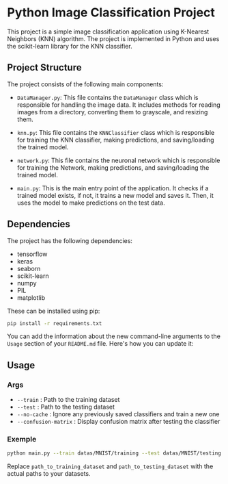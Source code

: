 # Python Image Classification Project

This project is a simple image classification application using K-Nearest Neighbors (KNN) algorithm. The project is implemented in Python and uses the scikit-learn library for the KNN classifier.

## Project Structure

The project consists of the following main components:

- `DataManager.py`: This file contains the `DataManager` class which is responsible for handling the image data. It includes methods for reading images from a directory, converting them to grayscale, and resizing them.

- `knn.py`: This file contains the `KNNClassifier` class which is responsible for training the KNN classifier, making predictions, and saving/loading the trained model.

- `network.py`: This file contains the neuronal network which is responsible for training the Network, making predictions, and saving/loading the trained model.

- `main.py`: This is the main entry point of the application. It checks if a trained model exists, if not, it trains a new model and saves it. Then, it uses the model to make predictions on the test data.

## Dependencies

The project has the following dependencies:

- tensorflow
- keras
- seaborn
- scikit-learn
- numpy
- PIL
- matplotlib

These can be installed using pip:

```bash
pip install -r requirements.txt
```

You can add the information about the new command-line arguments to the `Usage` section of your `README.md` file. Here's how you can update it:

## Usage

### Args

- `--train` : Path to the training dataset
- `--test` : Path to the testing dataset
- `--no-cache` : Ignore any previously saved classifiers and train a new one
- `--confusion-matrix` : Display confusion matrix after testing the classifier 

### Exemple
```bash
python main.py --train datas/MNIST/training --test datas/MNIST/testing --confusion-matrix
```

Replace `path_to_training_dataset` and `path_to_testing_dataset` with the actual paths to your datasets.